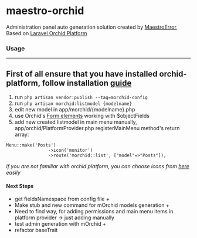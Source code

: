# maestro-orchid

Administration panel auto generation solution created by [MaestroError](https://www.linkedin.com/in/maestroerror/), Based on [Laravel Orchid Platform](https://github.com/orchidsoftware/platform)

### Usage
---

 First of all ensure that you have installed orchid-platform, follow installation [guide](https://orchid.software/en/docs/installation/)
---
1. run `php artisan vendor:publish --tag=morchid-config`
2. run `php artisan morchid:listmodel {modelname}`
3. edit new model in app/morchid/{modelname}.php
4. use Orchid's [Form elements](https://orchid.software/en/docs/field/) working with $objectFields
5. add new created listmodel in main menu manually, app/orchid/PlatformProvider.php registerMainMenu method's return array:
```
Menu::make('Posts')
                ->icon('monitor')
                ->route('morchid::list', ["model"=>"Posts"]),
```
 *if you are not familiar with orchid platform, you can choose icons from [here](https://orchid.software/en/docs/icons/) easily*

#### Next Steps


- get fieldsNamespace from config file +
- Make stub and new command for mOrchid models generation +
- Need to find way, for adding permissions and main menu items in platform provider -> just adding manually
- test admin generation with mOrchid +
- refactor baseTrait

